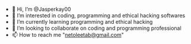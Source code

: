 - 👋 Hi, I’m @Jasperkay00
- 👀 I’m interested in coding, programming and ethical hacking softwares
- 🌱 I’m currently learning programming and ethical hacking
- 💞️ I’m looking to collaborate on coding and programming professional
- 📫 How to reach me "netoleetab@gmail.com"

<!---
Jasperkay00/Jasperkay00 is a ✨ special ✨ repository because its `README.md` (this file) appears on your GitHub profile.
You can click the Preview link to take a look at your changes.
--->
